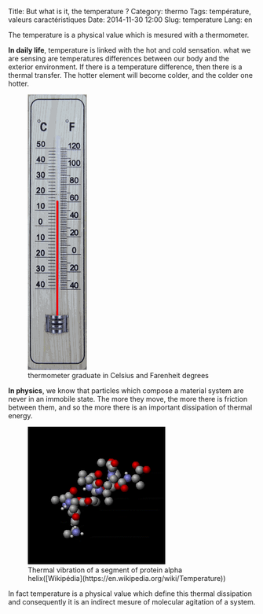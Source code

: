 Title: But what is it, the temperature ? 
Category: thermo
Tags: température, valeurs caractéristiques
Date: 2014-11-30 12:00
Slug: temperature
Lang: en


The temperature is a physical value which is mesured with a thermometer.

**In daily life**, temperature is linked with the hot and cold sensation. what we are sensing are temperatures differences between our body and the exterior environment.
If there is a temperature difference, then there is a thermal transfer. The hotter element will become colder, and the colder one hotter.
<figure role="group">
	<img src="/images/thermometreCF.png" alt="thermometer graduate Celsius Farenheit">
	<figcaption>thermometer graduate in Celsius and Farenheit degrees</figcaption>
</figure>

**In physics**, we know that particles which compose a material system are never in an immobile state. The more they move, the more there is friction between them, and so the more there is an important dissipation of thermal energy.
<figure role="group">
	<img src="/images/Thermally_Agitated_Molecule.gif" alt="Agitation thermique d'une protéine">
	<figcaption>Thermal vibration of a segment of protein alpha helix([Wikipédia](https://en.wikipedia.org/wiki/Temperature))</figcaption>
</figure>

In fact temperature is a physical value which define this thermal dissipation and consequently it is an indirect mesure of molecular agitation of a system. 
